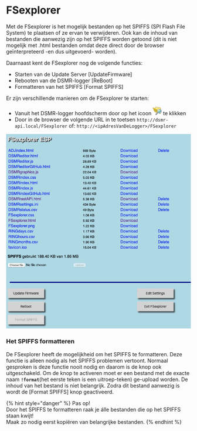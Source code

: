 # FSexplorer

Met de FSexplorer is het mogelijk bestanden op het SPIFFS \(SPI Flash File System\) te plaatsen of ze ervan te verwijderen. Ook kan de inhoud van bestanden die aanwezig zijn op het SPIFFS worden getoond \(dit is niet mogelijk met .html bestanden omdat deze direct door de browser geïnterpreteerd -en dus uitgevoerd- worden\).

Daarnaast kent de FSexplorer nog de volgende functies:

* Starten van de Update Server    \[UpdateFirmware\]
* Rebooten van de DSMR-logger     \[ReBoot\]
* Formatteren van het SPIFFS     \[Format SPIFFS\]

Er zijn verschillende manieren om de FSexplorer te starten:

* Vanuit het DSMR-logger hoofdscherm door op het icoon ![](.gitbook/assets/fsexplorer_icon.png) te klikken
* Door in de browser de volgende URL in te toetsen           `http://dsmr-api.local/FSexplorer` of:          `http://<ipAdresVanDeLogger>/FSexplorer`

![](.gitbook/assets/fsexplorerapi.png)

### Het SPIFFS formatteren

De FSexplorer heeft de mogelijkheid om het SPIFFS te formatteren. Deze functie is alleen nodig als het SPIFFS problemen vertoont. Normaal gesproken is deze functie nooit nodig en daarom is de knop ook uitgeschakeld. Om de knop te activeren moet er een bestand met de exacte naam **`!format`**\(het eerste teken is een uitroep-teken\) ge-upload worden. De inhoud van het bestand is niet belangrijk. Zodra dit bestand aanwezig is wordt de \[Format SPIFFS\] knop geactiveerd.

{% hint style="danger" %}
Pas op!  
Door het SPIFFS te formatteren raak je álle bestanden die op het SPIFFS staan kwijt!  
Maak zo nodig eerst kopiëren van belangrijke bestanden.
{% endhint %}



